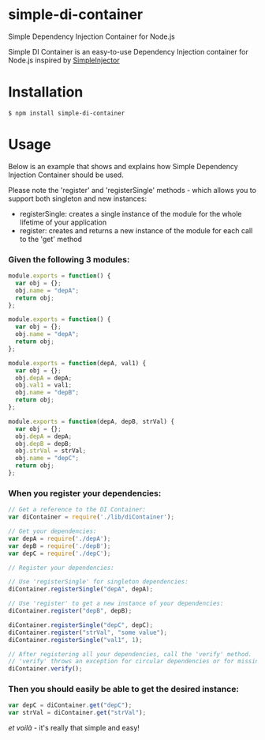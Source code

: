 # simple-di-container
Simple Dependency Injection Container for Node.js

Simple DI Container is an easy-to-use Dependency Injection container for Node.js inspired by [SimpleInjector](https://simpleinjector.org/index.html)

# Installation
```
$ npm install simple-di-container
```

# Usage
Below is an example that shows and explains how Simple Dependency Injection Container should be used.

Please note the 'register' and 'registerSingle' methods - which allows you to support both singleton and new instances:
* registerSingle: creates a single instance of the module for the whole lifetime of your application
* register: creates and returns a new instance of the module for each call to the 'get' method

### Given the following 3 modules:

```javascript
module.exports = function() {
  var obj = {};
  obj.name = "depA";
  return obj;
};
```

```javascript
module.exports = function() {
  var obj = {};
  obj.name = "depA";
  return obj;
};
```

```javascript
module.exports = function(depA, val1) {
  var obj = {};
  obj.depA = depA;
  obj.val1 = val1;
  obj.name = "depB";
  return obj;
};
```

```javascript
module.exports = function(depA, depB, strVal) {
  var obj = {};
  obj.depA = depA;
  obj.depB = depB;
  obj.strVal = strVal;
  obj.name = "depC";
  return obj;
};
```

### When you register your dependencies:

```javascript
// Get a reference to the DI Container:
var diContainer = require('./lib/diContainer');

// Get your dependencies:
var depA = require('./depA');
var depB = require('./depB');
var depC = require('./depC');

// Register your dependencies:

// Use 'registerSingle' for singleton dependencies:
diContainer.registerSingle("depA", depA);

// Use 'register' to get a new instance of your dependencies:
diContainer.register("depB", depB);

diContainer.registerSingle("depC", depC);
diContainer.register("strVal", "some value");
diContainer.registerSingle("val1", 1);

// After registering all your dependencies, call the 'verify' method.
// 'verify' throws an exception for circular dependencies or for missing dependencies
diContainer.verify();
```

### Then you should easily be able to get the desired instance:
```javascript
var depC = diContainer.get("depC");
var strVal = diContainer.get("strVal");
```

*et voilà* - it's really that simple and easy!

